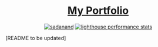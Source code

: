 <div align='center'>
  <h1>
    <a href='https://sadanandpai.github.io/'>My Portfolio</a>
  </h1>
  <a href='https://sadanandpai.github.io/'><img src='https://github.com/sadanandpai/sadanandpai.github.io/assets/12962887/37f490c8-1140-4d73-9c7a-744c44399104' alt='sadanand's portfolio' /></a>
  <a href='https://sadanandpai.github.io/'><img src='https://github.com/sadanandpai/sadanandpai.github.io/assets/12962887/1d496673-351c-4156-8043-f109fd28a0ca' alt='lighthouse performance stats' /></a>
</div>

[README to be updated]
